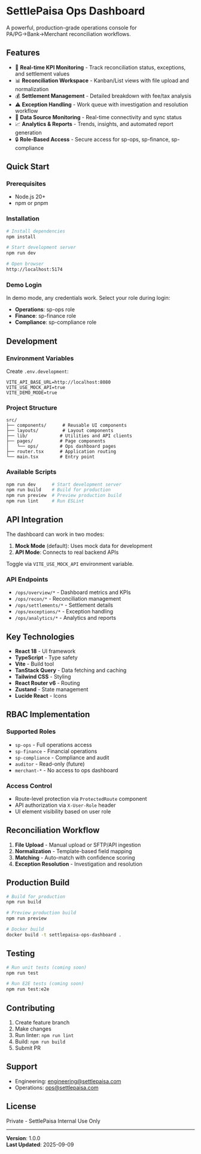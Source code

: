 # SettlePaisa Ops Dashboard

A powerful, production-grade operations console for PA/PG→Bank→Merchant reconciliation workflows.

## Features

- 🎯 **Real-time KPI Monitoring** - Track reconciliation status, exceptions, and settlement values
- 📊 **Reconciliation Workspace** - Kanban/List views with file upload and normalization
- 💰 **Settlement Management** - Detailed breakdown with fee/tax analysis
- ⚠️ **Exception Handling** - Work queue with investigation and resolution workflow
- 🔌 **Data Source Monitoring** - Real-time connectivity and sync status
- 📈 **Analytics & Reports** - Trends, insights, and automated report generation
- 🔒 **Role-Based Access** - Secure access for sp-ops, sp-finance, sp-compliance

## Quick Start

### Prerequisites

- Node.js 20+
- npm or pnpm

### Installation

```bash
# Install dependencies
npm install

# Start development server
npm run dev

# Open browser
http://localhost:5174
```

### Demo Login

In demo mode, any credentials work. Select your role during login:
- **Operations**: sp-ops role
- **Finance**: sp-finance role
- **Compliance**: sp-compliance role

## Development

### Environment Variables

Create `.env.development`:

```env
VITE_API_BASE_URL=http://localhost:8080
VITE_USE_MOCK_API=true
VITE_DEMO_MODE=true
```

### Project Structure

```
src/
├── components/      # Reusable UI components
├── layouts/         # Layout components
├── lib/            # Utilities and API clients
├── pages/          # Page components
│   └── ops/        # Ops dashboard pages
├── router.tsx      # Application routing
└── main.tsx        # Entry point
```

### Available Scripts

```bash
npm run dev      # Start development server
npm run build    # Build for production
npm run preview  # Preview production build
npm run lint     # Run ESLint
```

## API Integration

The dashboard can work in two modes:

1. **Mock Mode** (default): Uses mock data for development
2. **API Mode**: Connects to real backend APIs

Toggle via `VITE_USE_MOCK_API` environment variable.

### API Endpoints

- `/ops/overview/*` - Dashboard metrics and KPIs
- `/ops/recon/*` - Reconciliation management
- `/ops/settlements/*` - Settlement details
- `/ops/exceptions/*` - Exception handling
- `/ops/analytics/*` - Analytics and reports

## Key Technologies

- **React 18** - UI framework
- **TypeScript** - Type safety
- **Vite** - Build tool
- **TanStack Query** - Data fetching and caching
- **Tailwind CSS** - Styling
- **React Router v6** - Routing
- **Zustand** - State management
- **Lucide React** - Icons

## RBAC Implementation

### Supported Roles

- `sp-ops` - Full operations access
- `sp-finance` - Financial operations
- `sp-compliance` - Compliance and audit
- `auditor` - Read-only (future)
- `merchant-*` - No access to ops dashboard

### Access Control

- Route-level protection via `ProtectedRoute` component
- API authorization via `X-User-Role` header
- UI element visibility based on user role

## Reconciliation Workflow

1. **File Upload** - Manual upload or SFTP/API ingestion
2. **Normalization** - Template-based field mapping
3. **Matching** - Auto-match with confidence scoring
4. **Exception Resolution** - Investigation and resolution

## Production Build

```bash
# Build for production
npm run build

# Preview production build
npm run preview

# Docker build
docker build -t settlepaisa-ops-dashboard .
```

## Testing

```bash
# Run unit tests (coming soon)
npm run test

# Run E2E tests (coming soon)
npm run test:e2e
```

## Contributing

1. Create feature branch
2. Make changes
3. Run linter: `npm run lint`
4. Build: `npm run build`
5. Submit PR

## Support

- Engineering: engineering@settlepaisa.com
- Operations: ops@settlepaisa.com

## License

Private - SettlePaisa Internal Use Only

---

**Version**: 1.0.0  
**Last Updated**: 2025-09-09